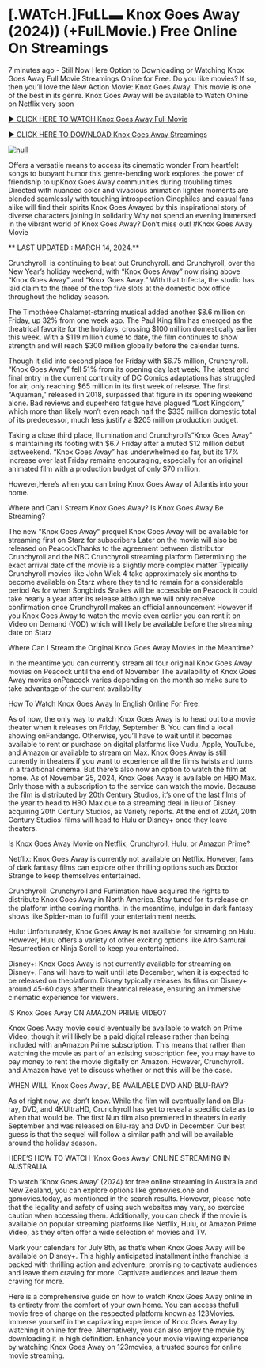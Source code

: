 <h1>[.WATcH.]FuLL▬ Knox Goes Away (2024)) (+FulLMovie.) Free Online On Streamings</h1>

7 minutes ago - Still Now Here Option to Downloading or Watching Knox Goes Away Full Movie Streamings Online for Free. Do you like movies? If so, then you’ll love the New Action Movie: Knox Goes Away. This movie is one of the best in its genre. Knox Goes Away will be available to Watch Online on Netflix very soon</p>
<p dir="auto"><a href="https://cutt.ly/sw0ZRCTP" rel="nofollow">► CLICK HERE TO WATCH Knox Goes Away Full Movie</a></p>
<p dir="auto"><a href="https://cutt.ly/sw0ZRCTP" rel="nofollow">► CLICK HERE TO DOWNLOAD Knox Goes Away Streamings</a></p>
<p dir="auto"><a href="https://cutt.ly/sw0ZRCTP" rel="nofollow"><img src="https://camo.githubusercontent.com/abb2148613ed2c31b6fd5c164e6a142c9074d86e9468c674b26300adbf87c7f7/68747470733a2f2f7374617469632e7769787374617469632e636f6d2f6d656469612f3835356132355f30343362356162656234616534643335616330303331393865376665353665647e6d76322e676966" alt="null" style="max-width: 100%;"></a>
      <span>
        <a href="https://cutt.ly/sw0ZRCTP" rel="nofollow">
</a></span></p><p dir="auto">Offers a versatile means to access its cinematic wonder From heartfelt songs to buoyant humor this genre-bending work explores the power of friendship to upKnox Goes Away communities during troubling times Directed with nuanced color and vivacious animation lighter moments are blended seamlessly with touching introspection Cinephiles and casual fans alike will find their spirits Knox Goes Awayed by this inspirational story of diverse characters joining in solidarity Why not spend an evening immersed in the vibrant world of Knox Goes Away? Don’t miss out! #Knox Goes Away Movie</p>
<p dir="auto">** LAST UPDATED : MARCH 14, 2024.**</p>
<p dir="auto">Crunchyroll. is continuing to beat out Crunchyroll. and Crunchyroll, over the New Year’s holiday weekend, with “Knox Goes Away” now rising above “Knox Goes Away” and “Knox Goes Away.” With that trifecta, the studio has laid claim to the three of the top five slots at the domestic box office throughout the holiday season.</p>
<p dir="auto">The Timothéee Chalamet-starring musical added another $8.6 million on Friday, up 32% from one week ago. The Paul King film has emerged as the theatrical favorite for the holidays, crossing $100 million domestically earlier this week. With a $119 million cume to date, the film continues to show strength and will reach $300 million globally before the calendar turns.</p>

<p dir="auto">Though it slid into second place for Friday with $6.75 million, Crunchyroll. “Knox Goes Away” fell 51% from its opening day last week. The latest and final entry in the current continuity of DC Comics adaptations has struggled for air, only reaching $65 million in its first week of release. The first “Aquaman,” released in 2018, surpassed that figure in its opening weekend alone. Bad reviews and superhero fatigue have plagued “Lost Kingdom,” which more than likely won’t even reach half the $335 million domestic total of its predecessor, much less justify a $205 million production budget.</p>
<p dir="auto">Taking a close third place, Illumination and Crunchyroll’s“Knox Goes Away” is maintaining its footing with $6.7 Friday after a muted $12 million debut lastweekend. “Knox Goes Away” has underwhelmed so far, but its 17% increase over last Friday remains encouraging, especially for an original animated film with a production budget of only $70 million.</p>
<p dir="auto">However,Here’s when you can bring Knox Goes Away of Atlantis into your home.</p>
<p dir="auto">Where and Can I Stream Knox Goes Away? Is Knox Goes Away Be Streaming?</p>
<p dir="auto">The new "Knox Goes Away" prequel Knox Goes Away will be available for streaming first on Starz for subscribers Later on the movie will also be released on PeacockThanks to the agreement between distributor Crunchyroll and the NBC Crunchyroll streaming platform Determining the exact arrival date of the movie is a slightly more complex matter Typically Crunchyroll movies like John Wick 4 take approximately six months to become available on Starz where they tend to remain for a considerable period As for when Songbirds Snakes will be accessible on Peacock it could take nearly a year after its release although we will only receive confirmation once Crunchyroll makes an official announcement However if you Knox Goes Away to watch the movie even earlier you can rent it on Video on Demand (VOD) which will likely be available before the streaming date on Starz</p>
<p dir="auto">Where Can I Stream the Original Knox Goes Away Movies in the Meantime?</p>
<p dir="auto">In the meantime you can currently stream all four original Knox Goes Away movies on Peacock until the end of November The availability of Knox Goes Away movies onPeacock varies depending on the month so make sure to take advantage of the current availability</p>
<p dir="auto">How To Watch Knox Goes Away In English Online For Free:</p>
<p dir="auto">As of now, the only way to watch Knox Goes Away is to head out to a movie theater when it releases on Friday, September 8. You can find a local showing onFandango. Otherwise, you’ll have to wait until it becomes available to rent or purchase on digital platforms like Vudu, Apple, YouTube, and Amazon or available to stream on Max. Knox Goes Away is still currently in theaters if you want to experience all the film’s twists and turns in a traditional cinema. But there’s also now an option to watch the film at home. As of November 25, 2024, Knox Goes Away is available on HBO Max. Only those with a subscription to the service can watch the movie. Because the film is distributed by 20th Century Studios, it’s one of the last films of the year to head to HBO Max due to a streaming deal in lieu of Disney acquiring 20th Century Studios, as Variety reports. At the end of 2024, 20th Century Studios’ films will head to Hulu or Disney+ once they leave theaters.</p>
<p dir="auto">Is Knox Goes Away Movie on Netflix, Crunchyroll, Hulu, or Amazon Prime?</p>
<p dir="auto">Netflix: Knox Goes Away is currently not available on Netflix. However, fans of dark fantasy films can explore other thrilling options such as Doctor Strange to keep themselves entertained.</p>
<p dir="auto">Crunchyroll: Crunchyroll and Funimation have acquired the rights to distribute Knox Goes Away in North America. Stay tuned for its release on the platform inthe coming months. In the meantime, indulge in dark fantasy shows like Spider-man to fulfill your entertainment needs.</p>
<p dir="auto">Hulu: Unfortunately, Knox Goes Away is not available for streaming on Hulu. However, Hulu offers a variety of other exciting options like Afro Samurai Resurrection or Ninja Scroll to keep you entertained.</p>
<p dir="auto">Disney+: Knox Goes Away is not currently available for streaming on Disney+. Fans will have to wait until late December, when it is expected to be released on theplatform. Disney typically releases its films on Disney+ around 45-60 days after their theatrical release, ensuring an immersive cinematic experience for viewers.</p>
<p dir="auto">IS Knox Goes Away ON AMAZON PRIME VIDEO?</p>
<p dir="auto">Knox Goes Away movie could eventually be available to watch on Prime Video, though it will likely be a paid digital release rather than being included with anAmazon Prime subscription. This means that rather than watching the movie as part of an existing subscription fee, you may have to pay money to rent the movie digitally on Amazon. However, Crunchyroll. and Amazon have yet to discuss whether or not this will be the case.</p>
<p dir="auto">WHEN WILL ‘Knox Goes Away’, BE AVAILABLE DVD AND BLU-RAY?</p>
<p dir="auto">As of right now, we don’t know. While the film will eventually land on Blu-ray, DVD, and 4KUltraHD, Crunchyroll has yet to reveal a specific date as to when that would be. The first Nun film also premiered in theaters in early September and was released on Blu-ray and DVD in December. Our best guess is that the sequel will follow a similar path and will be available around the holiday season.</p>
<p dir="auto">HERE’S HOW TO WATCH ‘Knox Goes Away’ ONLINE STREAMING IN AUSTRALIA</p>
<p dir="auto">To watch ‘Knox Goes Away’ (2024) for free online streaming in Australia and New Zealand, you can explore options like gomovies.one and gomovies.today, as mentioned in the search results. However, please note that the legality and safety of using such websites may vary, so exercise caution when accessing them. Additionally, you can check if the movie is available on popular streaming platforms like Netflix, Hulu, or Amazon Prime Video, as they often offer a wide selection of movies and TV.</p>
<p dir="auto">Mark your calendars for July 8th, as that’s when Knox Goes Away will be available on Disney+. This highly anticipated installment inthe franchise is packed with thrilling action and adventure, promising to captivate audiences and leave them craving for more. Captivate audiences and leave them craving for more.</p>
<p dir="auto">Here is a comprehensive guide on how to watch Knox Goes Away online in its entirety from the comfort of your own home. You can access thefull movie free of charge on the respected platform known as 123Movies. Immerse yourself in the captivating experience of Knox Goes Away by watching it online for free. Alternatively, you can also enjoy the movie by downloading it in high definition. Enhance your movie viewing experience by watching Knox Goes Away on 123movies, a trusted source for online movie streaming.</p>
</article>

